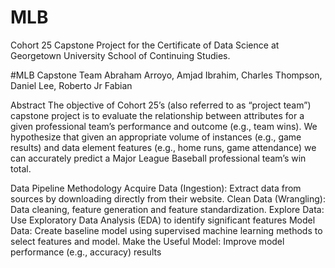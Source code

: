 # MLB
 Cohort 25 Capstone Project for the Certificate of Data Science at Georgetown University School of Continuing Studies.

#MLB Capstone Team
Abraham Arroyo, Amjad Ibrahim, Charles Thompson, Daniel Lee, Roberto Jr Fabian

Abstract
The objective of Cohort 25’s (also referred to as “project team”) capstone project is to evaluate the relationship between attributes for a given professional team’s performance and outcome (e.g., team wins).  We hypothesize that given an appropriate volume of instances (e.g., game results) and data element features (e.g., home runs, game attendance) we can accurately predict a Major League Baseball professional team’s win total.

Data Pipeline Methodology
Acquire Data (Ingestion): Extract data from sources by downloading directly from their website.
Clean Data (Wrangling): Data cleaning, feature generation and feature standardization.
Explore Data: Use Exploratory Data Analysis (EDA) to identify significant features
Model Data: Create baseline model using supervised machine learning methods to select features and model.
Make the Useful Model: Improve model performance (e.g., accuracy) results
